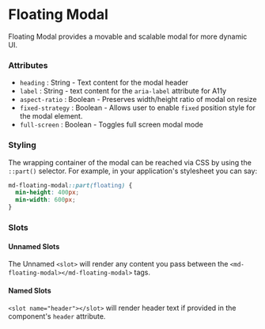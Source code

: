 # Floating Modal

Floating Modal provides a movable and scalable modal for more dynamic UI.

### Attributes
- `heading` : String - Text content for the modal header
- `label` : String - text content for the `aria-label` attribute for A11y
- `aspect-ratio` : Boolean - Preserves width/height ratio of modal on resize
- `fixed-strategy` : Boolean - Allows user to enable `fixed` position style for the modal element.
- `full-screen` : Boolean - Toggles full screen modal mode

### Styling
The wrapping container of the modal can be reached via CSS by using the `::part()` selector. For example, in your application's stylesheet you can say:
```CSS
md-floating-modal::part(floating) {
  min-height: 400px;
  min-width: 600px;
} 
```

### Slots
#### Unnamed Slots
The Unnamed `<slot>` will render any content you pass between the `<md-floating-modal></md-floating-modal>` tags.
#### Named Slots
`<slot name="header"></slot>` will render header text if provided in the component's `header` attribute.
